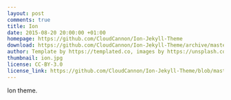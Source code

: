 ```yaml
---
layout: post
comments: true
title: Ion
date: 2015-08-20 20:00:00 +01:00
homepage: https://github.com/CloudCannon/Ion-Jekyll-Theme
download: https://github.com/CloudCannon/Ion-Jekyll-Theme/archive/master.zip
author: Template by https://templated.co, images by https://unsplash.com, ported by https://cloudcannon.com
thumbnail: ion.jpg
license: CC-BY-3.0
license_link: https://github.com/CloudCannon/Ion-Jekyll-Theme/blob/master/LICENSE.txt
---
```


Ion theme.
